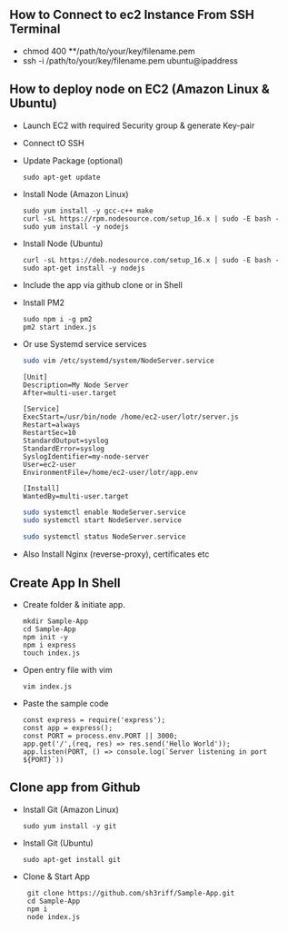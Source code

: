 ## How to Connect to ec2 Instance From SSH Terminal
  - chmod 400 **/path/to/your/key/filename.pem  
  - ssh -i /path/to/your/key/filename.pem ubuntu@ipaddress  


## How to deploy node on EC2 (Amazon Linux & Ubuntu)
  - Launch EC2 with required Security group & generate Key-pair
  - Connect tO SSH
  - Update Package (optional)
    ```
    sudo apt-get update
    ```
  - Install Node (Amazon Linux)
    ```
    sudo yum install -y gcc-c++ make
    curl -sL https://rpm.nodesource.com/setup_16.x | sudo -E bash -
    sudo yum install -y nodejs
    ```
    
  - Install Node  (Ubuntu)
    ```
    curl -sL https://deb.nodesource.com/setup_16.x | sudo -E bash -
    sudo apt-get install -y nodejs
    ```
  - Include the app via github clone or in Shell
  - Install PM2
    ```
    sudo npm i -g pm2
    pm2 start index.js
    ```
  - Or use Systemd service services
    ```sh
    sudo vim /etc/systemd/system/NodeServer.service
    ```
    ```
    [Unit]
    Description=My Node Server
    After=multi-user.target

    [Service]
    ExecStart=/usr/bin/node /home/ec2-user/lotr/server.js
    Restart=always
    RestartSec=10
    StandardOutput=syslog
    StandardError=syslog
    SyslogIdentifier=my-node-server
    User=ec2-user
    EnvironmentFile=/home/ec2-user/lotr/app.env

    [Install]
    WantedBy=multi-user.target
    ```
    ```sh
    sudo systemctl enable NodeServer.service
    sudo systemctl start NodeServer.service
    ```
    ```sh
    sudo systemctl status NodeServer.service
    ```
  - Also Install Nginx (reverse-proxy), certificates etc


## Create App In Shell
  - Create folder & initiate app.
    ```
    mkdir Sample-App
    cd Sample-App
    npm init -y
    npm i express
    touch index.js
    ```
  - Open entry file with vim
    ```
    vim index.js
    ```
  - Paste the sample code
    ```
    const express = require('express');
    const app = express();
    const PORT = process.env.PORT || 3000;
    app.get('/',(req, res) => res.send('Hello World'));
    app.listen(PORT, () => console.log(`Server listening in port ${PORT}`))
    ```


## Clone app from Github
  - Install Git (Amazon Linux)
    ```
    sudo yum install -y git
    ```
  - Install Git (Ubuntu)  
    ```
    sudo apt-get install git
    ```
   - Clone & Start App  
     ```  
      git clone https://github.com/sh3riff/Sample-App.git   
      cd Sample-App    
      npm i     
      node index.js  
     ```
